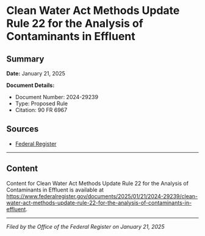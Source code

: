 # Clean Water Act Methods Update Rule 22 for the Analysis of Contaminants in Effluent

## Summary

**Date:** January 21, 2025

**Document Details:**
- Document Number: 2024-29239
- Type: Proposed Rule
- Citation: 90 FR 6967

## Sources
- [Federal Register](https://www.federalregister.gov/documents/2025/01/21/2024-29239/clean-water-act-methods-update-rule-22-for-the-analysis-of-contaminants-in-effluent)

---

## Content

Content for Clean Water Act Methods Update Rule 22 for the Analysis of Contaminants in Effluent is available at https://www.federalregister.gov/documents/2025/01/21/2024-29239/clean-water-act-methods-update-rule-22-for-the-analysis-of-contaminants-in-effluent.

---

*Filed by the Office of the Federal Register on January 21, 2025*
